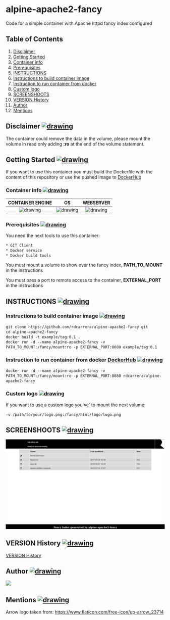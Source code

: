 # alpine-apache2-fancy
Code for a simple container with Apache httpd fancy index configured

<a name="table"></a>
## Table of Contents
1. [Disclaimer](#disclaimer-)
2. [Getting Started](#getting-started-)
  1. [Container info](#container-info-)
  2. [Prerequisites](#prerequisites-)
3. [INSTRUCTIONS](#instructions-)
  1. [Instructions to build container image](#instructions-to-build-container-image-)
  2. [Instruction to run container from docker](#instruction-to-run-container-from-docker-dockerhub-)
  3. [Custom logo](#custom-logo-)
4.  [SCREENSHOOTS](#screenshoots-)
5.  [VERSION History](#version-history-)
6.  [Author](#author-)
7.  [Mentions](#mentions-)

## Disclaimer [<img src="https://image.flaticon.com/icons/svg/23/23714.svg" alt="drawing" width="20"/>](#table)
The container could remove the data in the volume, please mount the volume in read only adding __:ro__ at the end of the volume statement.  

## Getting Started [<img src="https://image.flaticon.com/icons/svg/23/23714.svg" alt="drawing" width="20"/>](#table)
If you want to use this container you must build the Dockerfile with the content of this repository or use the pushed image to [DockerHub](https://hub.docker.com/r/rdcarrera/alpine-apache2-fancy/)

### Container info [<img src="https://image.flaticon.com/icons/svg/23/23714.svg" alt="drawing" width="20"/>](#table)

| CONTAINER ENGINE | OS | WEBSERVER |
|:---------:|:---------:|:---------:|
| <img src="https://www.docker.com/sites/default/files/vertical.png" alt="drawing" width="100"/> | <img src="https://upload.wikimedia.org/wikipedia/commons/f/f0/Alpinelinux_logo.png" alt="drawing" width="100"/> | <img src="https://www.apache.org/foundation/press/kit/feather_small.png" alt="drawing" width="70"/> |


### Prerequisites [<img src="https://image.flaticon.com/icons/svg/23/23714.svg" alt="drawing" width="20"/>](#table)
You need the next tools to use this container:
```
* GIT Client
* Docker service
* Docker build tools
```
You must mount a volume to show over the fancy index,  __PATH_TO_MOUNT__ in the instructions

You must pass a port to remote access to the container,
__EXTERNAL_PORT__ in the instructions

## INSTRUCTIONS [<img src="https://image.flaticon.com/icons/svg/23/23714.svg" alt="drawing" width="20"/>](#table)
### Instructions to build container image [<img src="https://image.flaticon.com/icons/svg/23/23714.svg" alt="drawing" width="20"/>](#table)
```
git clone https://github.com/rdcarrera/alpine-apache2-fancy.git
cd alpine-apache2-fancy
docker build -t example/tag:0.1 .
docker run -d --name alpine-apache2-fancy -v PATH_TO_MOUNT:/fancy/mount:ro -p EXTERNAL_PORT:8080 example/tag:0.1
```
### Instruction to run container from docker [DockerHub](https://hub.docker.com/r/rdcarrera/alpine-apache2-fancy/) [<img src="https://image.flaticon.com/icons/svg/23/23714.svg" alt="drawing" width="20"/>](#table)

```
docker run -d --name alpine-apache2-fancy -v PATH_TO_MOUNT:/fancy/mount:ro -p EXTERNAL_PORT:8080 rdcarrera/alpine-apache2-fancy
```

### Custom logo [<img src="https://image.flaticon.com/icons/svg/23/23714.svg" alt="drawing" width="20"/>](#table)
If you want to use a custom logo you've' to mount the next volume:
```
-v /path/to/your/logo.png:/fancy/html/logo/logo.png
```

## SCREENSHOOTS [<img src="https://image.flaticon.com/icons/svg/23/23714.svg" alt="drawing" width="20"/>](#table)
![alt text](https://raw.githubusercontent.com/rdcarrera/alpine-apache2-fancy/master/screenshoots/01_screenshoot.png)

## VERSION History [<img src="https://image.flaticon.com/icons/svg/23/23714.svg" alt="drawing" width="20"/>](#table)
[VERSION History](https://github.com/rdcarrera/alpine-apache2-fancy/blob/master/VERSION.md)

## Author [<img src="https://image.flaticon.com/icons/svg/23/23714.svg" alt="drawing" width="20"/>](#table)
[<img src="https://avatars0.githubusercontent.com/u/26046280?s=460&v=4"/>](https://github.com/rdcarrera)

## Mentions [<img src="https://image.flaticon.com/icons/svg/23/23714.svg" alt="drawing" width="20"/>](#table)
Arrow logo taken from: https://www.flaticon.com/free-icon/up-arrow_23714

